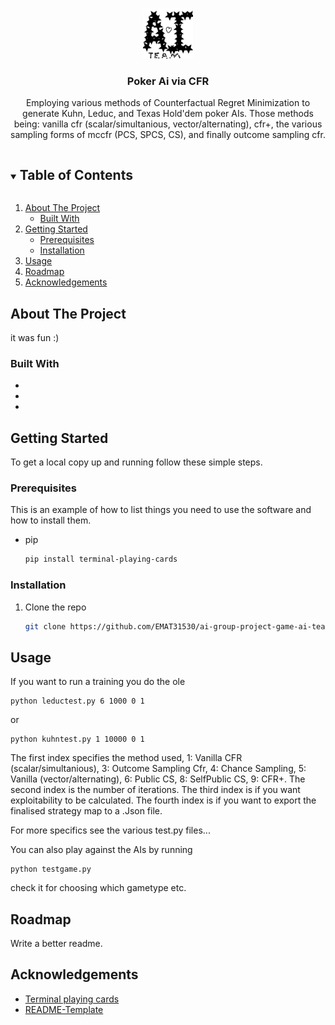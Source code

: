 
<!-- PROJECT LOGO -->
<br />
<p align="center">
  <a href="https://github.com/EMAT31530/ai-group-project-game-ai-team">
    <img src="images/logo.png" alt="Logo" width="80" height="80">
  </a>

  <h3 align="center">Poker Ai via CFR</h3>

  <p align="center">
    Employing various methods of Counterfactual Regret Minimization to generate Kuhn, Leduc, and Texas Hold'dem poker AIs. 
    Those methods being: vanilla cfr (scalar/simultanious, vector/alternating), cfr+, the various sampling forms of mccfr (PCS, SPCS, CS), and finally outcome sampling cfr.
    <br />
  </p>
</p>

<!-- TABLE OF CONTENTS -->
<details open="open">
  <summary><h2 style="display: inline-block">Table of Contents</h2></summary>
  <ol>
    <li>
      <a href="#about-the-project">About The Project</a>
      <ul>
        <li><a href="#built-with">Built With</a></li>
      </ul>
    </li>
    <li>
      <a href="#getting-started">Getting Started</a>
      <ul>
        <li><a href="#prerequisites">Prerequisites</a></li>
        <li><a href="#installation">Installation</a></li>
      </ul>
    </li>
    <li><a href="#usage">Usage</a></li>
    <li><a href="#roadmap">Roadmap</a></li>
    <li><a href="#acknowledgements">Acknowledgements</a></li>
  </ol>
</details>



<!-- ABOUT THE PROJECT -->
## About The Project

it was fun :)

### Built With

* []()
* []()
* []()



<!-- GETTING STARTED -->
## Getting Started

To get a local copy up and running follow these simple steps.

### Prerequisites

This is an example of how to list things you need to use the software and how to install them.
* pip
  ```sh
  pip install terminal-playing-cards
  ```

### Installation

1. Clone the repo
   ```sh
   git clone https://github.com/EMAT31530/ai-group-project-game-ai-team.git
   ```

<!-- USAGE EXAMPLES -->
## Usage
If you want to run a training you do the ole 
```terminal
python leductest.py 6 1000 0 1
```
or 
```terminal
python kuhntest.py 1 10000 0 1
```
The first index specifies the method used, 1: Vanilla CFR (scalar/simultanious), 3: Outcome Sampling Cfr, 4: Chance Sampling, 5: Vanilla (vector/alternating), 6: Public CS, 8: SelfPublic CS, 9: CFR+.
The second index is the number of iterations.
The third index is if you want exploitability to be calculated.
The fourth index is if you want to export the finalised strategy map to a .Json file.

For more specifics see the various test.py files...

You can also play against the AIs by running 
```terminal
python testgame.py
```
check it for choosing which gametype etc. 

<!-- ROADMAP -->
## Roadmap
Write a better readme.

<!-- ACKNOWLEDGEMENTS -->
## Acknowledgements

* [Terminal playing cards](https://github.com/pwildenhain/terminal_playing_cards)
* [README-Template](https://github.com/othneildrew/Best-README-Template/blob/master/BLANK_README.md)